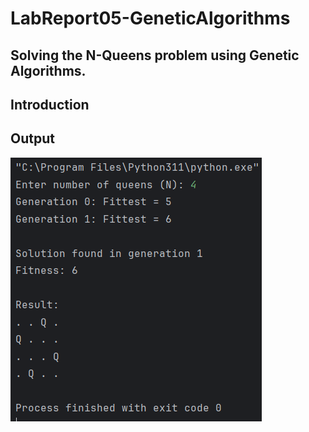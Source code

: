 <h1>LabReport05-GeneticAlgorithms</h1>  
<h2>Solving the N-Queens problem using Genetic Algorithms.</h2>
    
<h2>Introduction</h2>
<p></p>
    
<h2>Output</h2>
<p><img src="./output.png"></p>
